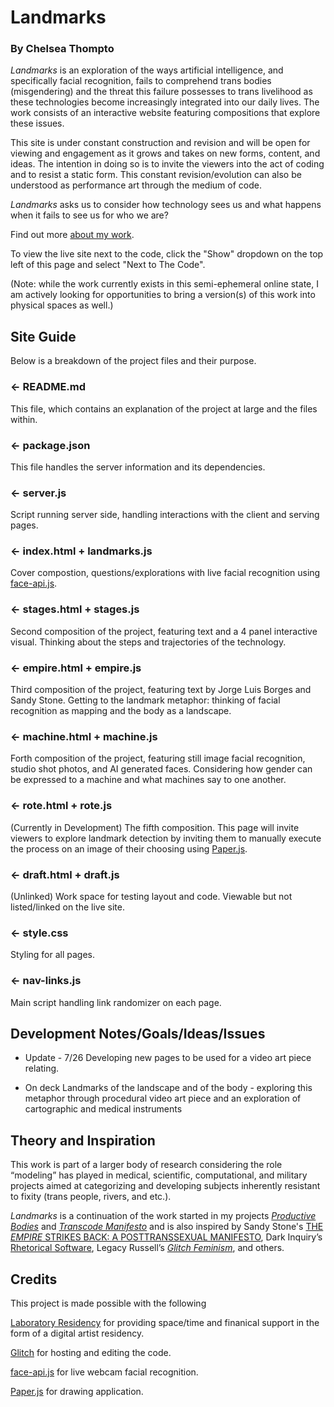 # Landmarks
### By Chelsea Thompto

*Landmarks* is an exploration of the ways artificial intelligence, and specifically facial recognition, fails to comprehend trans bodies (misgendering) and the threat this failure possesses to trans livelihood as these technologies become increasingly integrated into our daily lives. The work consists of an interactive website featuring compositions that explore these issues. 

This site is under constant construction and revision and will be open for viewing and engagement as it grows and takes on new forms, content, and ideas. The intention in doing so is to invite the viewers into the act of coding and to resist a static form. This constant revision/evolution can also be understood as performance art through the medium of code. 

*Landmarks* asks us to consider how technology sees us and what happens when it fails to see us for who we are?

Find out more [about my work](https://www.chelsea.technology).

To view the live site next to the code, click the "Show" dropdown on the top left of this page and select "Next to The Code".

(Note: while the work currently exists in this semi-ephemeral online state, I am actively looking for opportunities to bring a version(s) of this work into physical spaces as well.)


## Site Guide
Below is a breakdown of the project files and their purpose.

### ← README.md

This file, which contains an explanation of the project at large and the files within.

### ← package.json

This file handles the server information and its dependencies.

### ← server.js

Script running server side, handling interactions with the client and serving pages.

### ← index.html + landmarks.js

Cover compostion, questions/explorations with live facial recognition using [face-api.js](https://github.com/justadudewhohacks/face-api.js/).

### ← stages.html + stages.js

Second composition of the project, featuring text and a 4 panel interactive visual. Thinking about the steps and trajectories of the technology.

### ← empire.html + empire.js

Third composition of the project, featuring text by Jorge Luis Borges and Sandy Stone. Getting to the landmark metaphor: thinking of facial recognition as mapping and the body as a landscape.

### ← machine.html + machine.js

Forth composition of the project, featuring still image facial recognition, studio shot photos, and AI generated faces. Considering how gender can be expressed to a machine and what machines say to one another.

### ← rote.html + rote.js

(Currently in Development) The fifth composition. This page will invite viewers to explore landmark detection by inviting them to manually execute the process on an image of their choosing using [Paper.js](http://paperjs.org/).

### ← draft.html + draft.js

(Unlinked) Work space for testing layout and code. Viewable but not listed/linked on the live site.

### ← style.css

Styling for all pages.

### ← nav-links.js

Main script handling link randomizer on each page.


## Development Notes/Goals/Ideas/Issues

- Update - 7/26 Developing new pages to be used for a video art piece relating.

- On deck Landmarks of the landscape and of the body - exploring this metaphor through procedural video art piece and an exploration of cartographic and medical instruments


## Theory and Inspiration
This work is part of a larger body of research considering the role “modeling” has played in medical, scientific, computational, and military projects aimed at categorizing and developing subjects inherently resistant to fixity (trans people, rivers, and etc.). 

*Landmarks* is a continuation of the work started in my projects [*Productive Bodies*](https://www.chelseathompto.com/productive-bodies) and [*Transcode Manifesto*](https://www.chelseathompto.com/transcode-manifesto) and is also inspired by Sandy Stone's [THE *EMPIRE* STRIKES BACK: A POSTTRANSSEXUAL MANIFESTO](https://sandystone.com/empire-strikes-back.pdf), Dark Inquiry’s [Rhetorical Software](https://thenewinquiry.com/dark-inquiry/), Legacy Russell’s [*Glitch Feminism*](https://www.versobooks.com/books/3668-glitch-feminism), and others. 


## Credits
This project is made possible with the following

[Laboratory Residency](https://residency.laboratoryspokane.com/) for providing space/time and finanical support in the form of a digital artist residency.

[Glitch](https://glitch.com/) for hosting and editing the code.

[face-api.js](https://github.com/justadudewhohacks/face-api.js/) for live webcam facial recognition.

[Paper.js](http://paperjs.org/) for drawing application.
